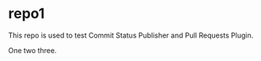 # repo1

This repo is used to test Commit Status Publisher and Pull Requests Plugin.

One two three.
